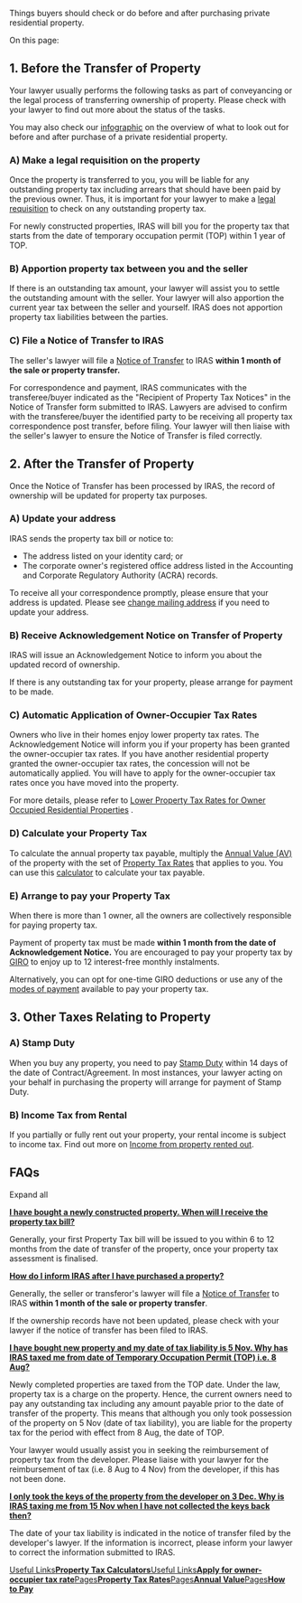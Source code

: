 Things buyers should check or do before and after purchasing private residential property.

On this page:

## 1\. Before the Transfer of Property

Your lawyer usually performs the following tasks as part of conveyancing or the legal process of transferring ownership of property. Please check with your lawyer to find out more about the status of the tasks.

You may also check our [infographic](https://www.iras.gov.sg/taxes/property-tax/property-buyers/buying-private-residential-properties/checklist-for-buyers-of-private-residential-properties "infographic") on the overview of what to look out for before and after purchase of a private residential
property.

### A) Make a legal requisition on the property

Once the property is transferred to you, you will be liable for any outstanding property tax including arrears that should have been paid by the previous owner. Thus, it is important for your lawyer to make a [legal requisition](https://www.iras.gov.sg/taxes/property-tax/property-professionals/lawyer-legal-professional/integrated-legal-requisition-system-(intereq) "legal requisition") to check on any outstanding property tax.

For newly constructed properties, IRAS will bill you for the property tax that starts from the date of temporary occupation permit (TOP) within 1 year of TOP.

### B) Apportion property tax between you and the seller

If there is an outstanding tax amount, your lawyer will assist you to settle the outstanding amount with the seller. Your lawyer will also apportion the current year tax between the seller and yourself. IRAS does not apportion property tax liabilities
between the parties.

### C) File a Notice of Transfer to IRAS

The seller's lawyer will file a [Notice of Transfer](https://www.iras.gov.sg/taxes/property-tax/property-professionals/lawyer-legal-professional/filing-a-notice-of-transfer "Notice of Transfer") to IRAS **within 1 month of the sale or property transfer.**

For correspondence and payment, IRAS communicates with the transferee/buyer indicated as the "Recipient of Property Tax Notices" in the Notice of Transfer form submitted to IRAS. Lawyers are advised to confirm with the transferee/buyer the identified party to be receiving all property tax correspondence post transfer, before filing. Your lawyer will then liaise with the seller's lawyer to ensure the Notice of Transfer is filed correctly.

## 2\. After the Transfer of Property

Once the Notice of Transfer has been processed by IRAS, the record of ownership will be updated for property tax purposes.

### A) Update your address

IRAS sends the property tax bill or notice to:

- The address listed on your identity card; or
- The corporate owner's registered office address listed in the Accounting and Corporate Regulatory Authority (ACRA) records.

To receive all your correspondence promptly, please ensure that your address is updated. Please see [change mailing address](https://www.iras.gov.sg/taxes/property-tax/other-services/change-mailing-address "Change your mailing address") if you need to update your address.

### B) Receive Acknowledgement Notice on Transfer of Property

IRAS will issue an Acknowledgement Notice to inform you about the updated record of ownership.

If there is any outstanding tax for your property, please arrange for payment to be made.

### C) Automatic Application of Owner-Occupier Tax Rates

Owners who live in their homes enjoy lower property tax rates. The Acknowledgement Notice will inform you if your property has been granted the owner-occupier tax rates. If you have another residential property granted the owner-occupier tax rates, the
concession will not be automatically applied. You will have to apply for the owner-occupier tax rates once you have moved into the property.

For more details, please refer to [Lower Property Tax Rates for Owner Occupied Residential Properties](https://www.iras.gov.sg/taxes/property-tax/property-owners/property-tax-reliefs/lower-property-tax-rates-for-owner-occupied-residential-properties) .

### D) Calculate your Property Tax

To calculate the annual property tax payable, multiply the [Annual Value (AV)](https://www.iras.gov.sg/taxes/property-tax/property-owners/annual-value) of the
property with the set of [Property Tax Rates](https://www.iras.gov.sg/taxes/property-tax/property-owners/property-tax-rates) that applies to you. You can
use this [calculator](https://mytax.iras.gov.sg/portal/property/interactive-tax-calculator) to calculate your tax payable.

### E) Arrange to pay your Property Tax

When there is more than 1 owner, all the owners are collectively responsible for paying property tax.

Payment of property tax must be made **within 1 month from the date of Acknowledgement Notice.** You are encouraged to pay your property tax by [GIRO](https://www.iras.gov.sg/quick-links/payments) to enjoy up to 12 interest-free monthly instalments.

Alternatively, you can opt for one-time GIRO deductions or use any of the [modes of payment](https://www.iras.gov.sg/taxes/property-tax/property-owners/payments/how-to-pay) available to pay your property tax.

## 3\. Other Taxes Relating to Property

### A) Stamp Duty

When you buy any property, you need to pay [Stamp Duty](https://www.iras.gov.sg/taxes/stamp-duty/for-property/buying-or-acquiring-property) within 14 days of
the date of Contract/Agreement. In most instances, your lawyer acting on your behalf in purchasing the property will arrange for payment of Stamp Duty.

### B) Income Tax from Rental

If you partially or fully rent out your property, your rental income is subject to income tax. Find out more on [Income from property rented out](https://www.iras.gov.sg/taxes/individual-income-tax/basics-of-individual-income-tax/what-is-taxable-what-is-not/income-from-property-rented-out "Income from property rented out").

## FAQs

Expand all

[**I have bought a newly constructed property. When will I receive the property tax bill?**](https://www.iras.gov.sg/taxes/property-tax/property-buyers/buying-private-residential-properties#i-have-bought-a-newly-constructed-property--when-will-i-receive-the-property-tax-bill-)

Generally, your first Property Tax bill will be issued to you within 6 to 12 months from the date of transfer of the property, once your property tax assessment is finalised.

[**How do I inform IRAS after I have purchased a property?**](https://www.iras.gov.sg/taxes/property-tax/property-buyers/buying-private-residential-properties#how-do-i-inform-iras-after-i-have-purchased-a-property-)

Generally, the seller or transferor's lawyer will file a [Notice of Transfer](https://www.iras.gov.sg/taxes/property-tax/property-professionals/lawyer-legal-professional/filing-a-notice-of-transfer) to IRAS **within 1 month of the sale or property transfer**.


If the ownership records have not been updated, please check with your lawyer if the notice of transfer has been filed to IRAS.

[**I have bought new property and my date of tax liability is 5 Nov. Why has IRAS taxed me from date of Temporary Occupation Permit (TOP) i.e. 8 Aug?**](https://www.iras.gov.sg/taxes/property-tax/property-buyers/buying-private-residential-properties#i-have-bought-new-property-and-my-date-of-tax-liability-is-5-nov--why-has-iras-taxed-me-from-date-of-temporary-occupation-permit--top--i-e--8-aug-)

Newly completed properties are taxed from the TOP date. Under the law, property tax is a charge on the property. Hence, the current owners need to pay any outstanding tax including any amount payable prior to the date of transfer of the property. This means that although you only took possession of the property on 5 Nov (date of tax liability), you are liable for the property tax for the period with effect from 8 Aug, the date of TOP.

Your lawyer would usually assist you in seeking the reimbursement of property tax from the developer. Please liaise with your lawyer for the reimbursement of tax (i.e. 8 Aug to 4 Nov) from the developer, if this has not been done.

[**I only took the keys of the property from the developer on 3 Dec. Why is IRAS taxing me from 15 Nov when I have not collected the keys back then?**](https://www.iras.gov.sg/taxes/property-tax/property-buyers/buying-private-residential-properties#i-only-took-the-keys-of-the-property-from-the-developer-on-3-dec--why-is-iras-taxing-me-from-15-nov-when-i-have-not-collected-the-keys-back-then-)

The date of your tax liability is indicated in the notice of transfer filed by the developer's lawyer. If the information is incorrect, please inform your lawyer to correct the information submitted to IRAS.

[Useful Links**Property Tax Calculators**](https://mytax.iras.gov.sg/portal/property/interactive-tax-calculator)[Useful Links**Apply for owner-occupier tax rate**](https://mytax.iras.gov.sg/portal/property/owner-occupier-tax-rate)[Pages**Property Tax Rates**](https://www.iras.gov.sg/taxes/property-tax/property-owners/property-tax-rates)[Pages**Annual Value**](https://www.iras.gov.sg/taxes/property-tax/property-owners/annual-value)[Pages**How to Pay**](https://www.iras.gov.sg/taxes/property-tax/property-owners/payments/how-to-pay)